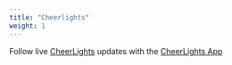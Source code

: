 ```yaml
---
title: "Cheerlights"
weight: 1
---
```


Follow live [CheerLights](https://cheerlights.com/) updates with the [CheerLights App](https://apps.lametric.com/apps/cheerlights/9595)
